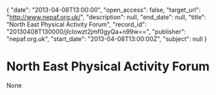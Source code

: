 {
  "date": "2013-04-08T13:00:00", 
  "open_access": false, 
  "target_url": "http://www.nepaf.org.uk/", 
  "description": null, 
  "end_date": null, 
  "title": "North East Physical Activity Forum", 
  "record_id": "20130408T130000/jIcIowzt2jmf0gyQa+n99w==", 
  "publisher": "nepaf.org.uk", 
  "start_date": "2013-04-08T13:00:00Z", 
  "subject": null
}

# North East Physical Activity Forum

None